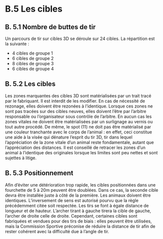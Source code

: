 # B.5 Les cibles

## B. 5.1 Nombre de buttes de tir

Un parcours de tir sur cibles 3D se déroule sur 24 cibles.
La répartition est la suivante :

- 4 cibles de groupe 1
- 6 cibles de groupe 2
- 8 cibles de groupe 3
- 6 cibles de groupe 4

## B. 5.2 Les cibles

Les zones marquantes des cibles 3D sont matérialisées par un trait tracé par le fabriquant.
Il est interdit de les modifier.
En cas de nécessité de rezonage, elles doivent être rezonées à l’identique.
Lorsque ces zones ne sont pas tracées sur des cibles neuves, elles doivent l’être par l’arbitre
responsable ou l’organisateur sous contrôle de l’arbitre. En aucun cas les zones vitales ne doivent être
matérialisées par un surlignage au vernis ou tout autre procédé. De même, le spot (11) ne doit pas être
matérialisé par une couleur tranchante avec le corps de l’animal : en effet, ceci constitue une aide à la
visée qui dénature l’esprit du tir 3D, tir dans lequel l’appréciation de la zone vitale d’un animal reste
fondamentale, autant que l’appréciation des distances.
Il est conseillé de retracer les zones d’un animal à l’identique des originales lorsque les limites sont peu
nettes et sont sujettes à litige.

## B. 5.3 Positionnement

Afin d’éviter une détérioration trop rapide, les cibles positionnées dans une fourchette de 5 à 20m
peuvent être doublées. Dans ce cas, la seconde cible devra être installée juste à côté de la première.
Les animaux doivent être identiques.
L’inversement de sens est autorisé pourvu que la règle précédemment citée soit respectée.
Les tirs se font à égale distance de longueur et de hauteur.
L’archer tirant à gauche tirera la cible de gauche, l’archer de droite celle de droite.
Cependant, certaines cibles sont fabriquées et vendues pour des tirs de biais : elles peuvent être
utilisées, mais la Commission Sportive préconise de réduire la distance de tir afin de rester cohérent
avec la difficulté due à l’angle de tir.
